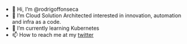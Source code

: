 - 👋 Hi, I’m @rodrigoffonseca
- 👀 I’m Cloud Solution Architected interested in innovation, automation and infra as a code.
- 🌱 I’m currently learning Kubernetes
- 📫 How to reach me at my [twitter](https://twitter.com/foca505)

<!---
rodrigoffonseca/rodrigoffonseca is a ✨ special ✨ repository because its `README.md` (this file) appears on your GitHub profile.
You can click the Preview link to take a look at your changes.
--->

